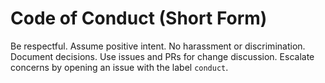 # Code of Conduct (Short Form)

Be respectful. Assume positive intent. No harassment or discrimination. 
Document decisions. Use issues and PRs for change discussion. 
Escalate concerns by opening an issue with the label `conduct`.
